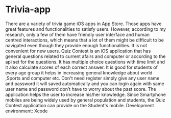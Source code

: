 # Trivia-app
There are a variety of trivia game iOS apps in App Store. Those apps have great features and
functionalities to satisfy users. However, according to my research, only a few of them have
friendly user interface and human centred interactions, which means that a lot of them might be
difficult to be navigated even though they provide enough functionalities. It is not convenient
for new users.
Quiz Contest is an iOS application that has general questions related to current afairs and
computer or according to the api set for the questions. It has multiple choice questions with
time limit and it also calculate scores of each correct answer. It is good for students of every
age group it helps in increasing general knowledge about world ,Sports and computer etc. Don't
need register simply give any user name and password it will saved automatically and you can
login again with same user name and password don’t have to worry about the past score. The
application helps the user to increase his/her knowledge. Since Smartphone mobiles are being
widely used by general population and students, the Quiz Contest application can provide on
the Student's mobile.
Development environment: Xcode
